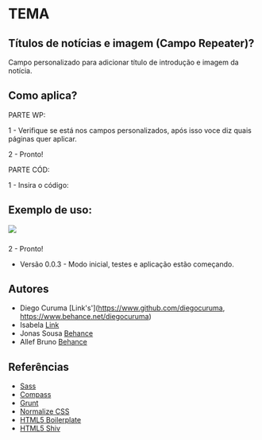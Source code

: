# TEMA

## Títulos de notícias e imagem (Campo Repeater)?

Campo personalizado para adicionar título de introdução e imagem da notícia.


## Como aplica?

PARTE WP:

1 - Verifique se está nos campos personalizados, após isso voce diz quais páginas quer aplicar.

2 - Pronto!

PARTE CÓD:

1 - Insira o código: 
## Exemplo de uso:

<img src="<?php the_field('imagem_da_noticia');?>">


<h3>
  <?php the_field('titulo_news'); ?>
</h3>



2 - Pronto!


* Versão 0.0.3 - Modo inicial, testes e aplicação estão começando.


## Autores

* Diego Curuma [Link's'](https://www.github.com/diegocuruma, https://www.behance.net/diegocuruma)
* Isabela [Link](https://www.link)
* Jonas Sousa [Behance](https://www.behance.net/onasousa)
* Allef Bruno [Behance](https://www.behance.net/)

## Referências 

* [Sass](http://sass-lang.com/)
* [Compass](http://compass-style.org/)
* [Grunt](http://gruntjs.com/)
* [Normalize CSS](http://necolas.github.io/normalize.css/)
* [HTML5 Boilerplate](http://html5boilerplate.com/)
* [HTML5 Shiv](https://github.com/aFarkas/html5shiv)
